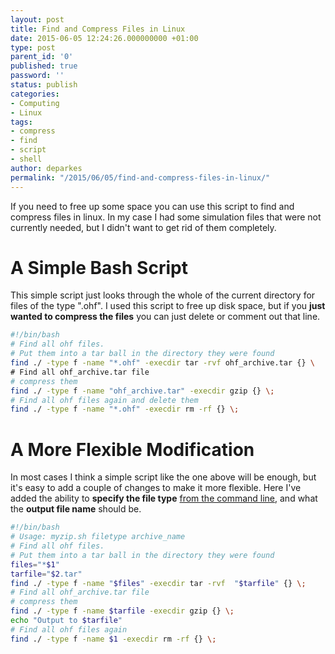 ```yaml
---
layout: post
title: Find and Compress Files in Linux
date: 2015-06-05 12:24:26.000000000 +01:00
type: post
parent_id: '0'
published: true
password: ''
status: publish
categories:
- Computing
- Linux
tags:
- compress
- find
- script
- shell
author: deparkes
permalink: "/2015/06/05/find-and-compress-files-in-linux/"
---
```

If you need to free up some space you can use this script to find and compress files in linux.
In my case I had some simulation files that were not currently needed, but I didn't want to get rid of them completely.
<h1>A Simple Bash Script</h1>
This simple script just looks through the whole of the current directory for files of the type ".ohf".
I used this script to free up disk space, but if you <strong>just wanted to compress the files</strong> you can just delete or comment out that line.

```bash
#!/bin/bash
# Find all ohf files.
# Put them into a tar ball in the directory they were found
find ./ -type f -name "*.ohf" -execdir tar -rvf ohf_archive.tar {} \
# Find all ohf_archive.tar file
# compress them
find ./ -type f -name "ohf_archive.tar" -execdir gzip {} \;
# Find all ohf files again and delete them
find ./ -type f -name "*.ohf" -execdir rm -rf {} \;
```

<h1>A More Flexible Modification</h1>
In most cases I think a simple script like the one above will be enough, but it's easy to add a couple of changes to make it more flexible.
Here I've added the ability to <strong>specify the file type</strong> <a href="https://how-to.wikia.com/wiki/How_to_read_command_line_arguments_in_a_bash_script">from the command line</a>, and what the <strong>output file name</strong> should be.

```bash
#!/bin/bash
# Usage: myzip.sh filetype archive_name
# Find all ohf files.
# Put them into a tar ball in the directory they were found
files="*$1"
tarfile="$2.tar"
find ./ -type f -name "$files" -execdir tar -rvf  "$tarfile" {} \;
# Find all ohf_archive.tar file
# compress them
find ./ -type f -name $tarfile -execdir gzip {} \;
echo "Output to $tarfile"
# Find all ohf files again
find ./ -type f -name $1 -execdir rm -rf {} \;
```
<div class="attribution-info"></div>
